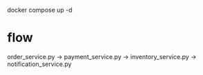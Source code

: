 docker compose up -d 


# flow 

order_service.py -> payment_service.py   ->  inventory_service.py  ->  notification_service.py


